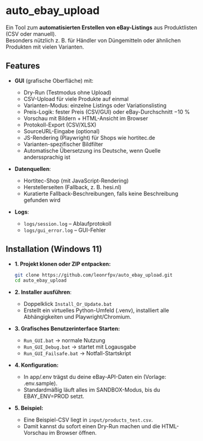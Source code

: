 # auto_ebay_upload

Ein Tool zum **automatisierten Erstellen von eBay-Listings** aus Produktlisten (CSV oder manuell).  
Besonders nützlich z. B. für Händler von Düngemitteln oder ähnlichen Produkten mit vielen Varianten.

## Features
- **GUI** (grafische Oberfläche) mit:
  - Dry-Run (Testmodus ohne Upload)
  - CSV-Upload für viele Produkte auf einmal
  - Varianten-Modus: einzelne Listings oder Variationslisting
  - Preis-Logik: fester Preis (CSV/GUI) oder eBay-Durchschnitt −10 %
  - Vorschau mit Bildern + HTML-Ansicht im Browser
  - Protokoll-Export (CSV/XLSX)
  - SourceURL-Eingabe (optional)
  - JS-Rendering (Playwright) für Shops wie hortitec.de
  - Varianten-spezifischer Bildfilter
  - Automatische Übersetzung ins Deutsche, wenn Quelle anderssprachig ist

- **Datenquellen**:
  - Hortitec-Shop (mit JavaScript-Rendering)
  - Herstellerseiten (Fallback, z. B. hesi.nl)
  - Kuratierte Fallback-Beschreibungen, falls keine Beschreibung gefunden wird

- **Logs**:
  - `logs/session.log` – Ablaufprotokoll
  - `logs/gui_error.log` – GUI-Fehler

## Installation (Windows 11)

- **1. Projekt klonen oder ZIP entpacken:**
   ```bash
   git clone https://github.com/leonrfpv/auto_ebay_upload.git
   cd auto_ebay_upload

- **2. Installer ausführen**:
  - Doppelklick  `Install_Or_Update.bat`
  - Erstellt ein virtuelles Python-Umfeld (.venv), installiert alle Abhängigkeiten und Playwright/Chromium.

- **3. Grafisches Benutzerinterface Starten:**
  - `Run_GUI.bat` → normale Nutzung
  - `Run_GUI_Debug.bat` → startet mit Logausgabe
  - `Run_GUI_Failsafe.bat` → Notfall-Startskript

- **4. Konfiguration:**
  - In app/.env trägst du deine eBay-API-Daten ein (Vorlage: .env.sample).
  - Standardmäßig läuft alles im SANDBOX-Modus, bis du EBAY_ENV=PROD setzt.

- **5. Beispiel:**
  - Eine Beispiel-CSV liegt in `input/products_test.csv`.
  - Damit kannst du sofort einen Dry-Run machen und die HTML-Vorschau im Browser öffnen.
  
